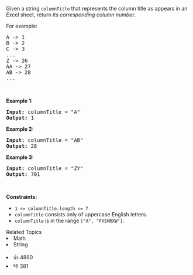 <p>Given a string <code>columnTitle</code> that represents the column title as appears in an Excel sheet, return <em>its corresponding column number</em>.</p>

<p>For example:</p>

<pre>
A -&gt; 1
B -&gt; 2
C -&gt; 3
...
Z -&gt; 26
AA -&gt; 27
AB -&gt; 28 
...
</pre>

<p>&nbsp;</p> 
<p><strong class="example">Example 1:</strong></p>

<pre>
<strong>Input:</strong> columnTitle = "A"
<strong>Output:</strong> 1
</pre>

<p><strong class="example">Example 2:</strong></p>

<pre>
<strong>Input:</strong> columnTitle = "AB"
<strong>Output:</strong> 28
</pre>

<p><strong class="example">Example 3:</strong></p>

<pre>
<strong>Input:</strong> columnTitle = "ZY"
<strong>Output:</strong> 701
</pre>

<p>&nbsp;</p> 
<p><strong>Constraints:</strong></p>

<ul> 
 <li><code>1 &lt;= columnTitle.length &lt;= 7</code></li> 
 <li><code>columnTitle</code> consists only of uppercase English letters.</li> 
 <li><code>columnTitle</code> is in the range <code>["A", "FXSHRXW"]</code>.</li> 
</ul>

<div><div>Related Topics</div><div><li>Math</li><li>String</li></div></div><br><div><li>👍 4860</li><li>👎 381</li></div>